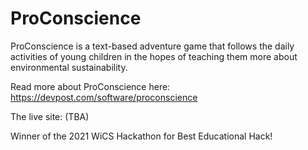 # ProConscience
ProConscience is a text-based adventure game that follows the daily activities of young children in the hopes of teaching them more about environmental sustainability.

Read more about ProConscience here: https://devpost.com/software/proconscience

The live site: (TBA) 

Winner of the 2021 WiCS Hackathon for Best Educational Hack!
